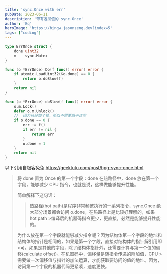 ```yaml
---
title: 'sync.Once with err'
pubDate: 2023-06-11
description: '带有返回值的 sync.Once'
author: 'Eq'
heroImage: 'https://bingw.jasonzeng.dev?index=5'
tags: ["coding"]
---
```


```go
type ErrOnce struct {
	done uint32
	m    sync.Mutex
}

func (o *ErrOnce) Do(f func() error) error {
	if atomic.LoadUint32(&o.done) == 0 {
		return o.doSlow(f)
	}
	return nil
}

func (o *ErrOnce) doSlow(f func() error) error {
	o.m.Lock()
	defer o.m.Unlock()
	//  因为已经加了锁，所以不需要原子读写
	if o.done == 0 {
		err := f()
		if err != nil {
			return err
		}
		o.done = 1
	}
	return nil
}

```

以下引用自极客兔兔 https://geektutu.com/post/hpg-sync-once.html
>将 done 置为 Once 的第一个字段：done 在热路径中，done 放在第一个字段，能够减少 CPU 指令，也就是说，这样做能够提升性能。
>
>简单解释下这句话：
>
>>热路径(hot path)是程序非常频繁执行的一系列指令，sync.Once 绝大部分场景都会访问 o.done，在热路径上是比较好理解的，如果 hot path >编译后的机器码指令更少，更直接，必然是能够提升性能的。
>
>为什么放在第一个字段就能够减少指令呢？因为结构体第一个字段的地址和结构体的指针是相同的，如果是第一个字段，直接对结构体的指针解引用即>可。如果是其他的字段，除了结构体指针外，还需要计算与第一个值的偏移(calculate offset)。在机器码中，偏移量是随指令传递的附加值，CPU >需要做一次偏移值与指针的加法运算，才能获取要访问的值的地址。因为，访问第一个字段的机器代码更紧凑，速度更快。